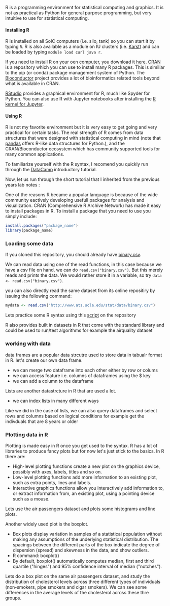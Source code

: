 R is a programming environment for statistical computing and graphics.
It is not as practical as Python for general purpose programming, but very intuitive to use for statistical computing.

#### Installing R

R is installed on all SoIC computers (i.e. silo, tank) so you can start it by typing `R`.
R is also available as a module on IU clusters (i.e. [Karst](https://www.datacamp.com/)) and can be loaded by typing `module load curl java r`.

If you need to install R on your oen computer, you download it [here](https://cloud.r-project.org/).
[CRAN](https://cran.r-project.org/) is a repository which you can use to install many R packages.
This is similiar to the pip (or conda) package management system of Python.
The [Bioconductor](https://bioconductor.org) project provides a lot of bioinformatics related tools beyond what is available in CRAN.

[RStudio](https://www.rstudio.com/) provides a graphical environment for R, much like Spyder for Python.
You can also use R with Jupyter notebooks after installing the [R kernel for Jupyter](https://github.com/IRkernel/IRkernel).

#### Using R

R is not my favorite environment but it is very easy to get going and very practical for certain tasks.
The real strength of R comes from data structures that were designed with statistical computing in mind (note that [pandas](http://pandas.pydata.org/) offers R-like data structures for Python.), and the CRAN/Bioconductor ecosystem which has community supported tools for many common applications.

To familiarize yourself with the R syntax, I recomend you quickly run through the [DataCamp](https://www.datacamp.com/) introductory tutorial.

Now, let us run through the short tutorial that I inherited from the previous years lab notes :

One of the reasons R became a popular language is because of the wide community eactively developing usefull packages for analysis and visualization. CRAN (Comprehensive R Archive Network) has made it easy to install packages in R. To install a package that you need to use you simply include:
```R
install.packages("package_name")
library(package_name)
```


### Loading some data

If you cloned this repository, you should already have [binary.csv](binary.csv).

We can read data using one of the read functions, in this case because we have a csv file on hand, we can do `read.csv("binary.csv")`.
But this merely reads and prints the data.
We would rather store it in a variable, so try `data <- read.csv("binary.csv")`.

you can also directly read the same dataset from its online repositiry by issuing the following command:

```R
mydata <- read.csv("http://www.ats.ucla.edu/stat/data/binary.csv")
```
Lets practice some R syntax using this [script](R_intro.R) on the repository

R also provides built in datasets in R that come with the standard library and could be used to run/test algorithms
for example the airquality dataset
### working with data
data frames are a popular data strcutre used to store data in tabualr format in R. let's create our own data frame.
* we can merge two dataframe into each other either by row or colums
* we can access feature i.e. columns of dataframes using the $ key
* we can add a column to the dataframe

Lists are another datastrcture in R that are used a lot.
* we can index lists in many different ways


Like we did in the case of lists, we can also query dataframes and select rows and columns based on logical conditions for example get the indivduals that are 8 years or older

### Plotting data in R

Plotting is made easy in R once you get used to the syntax. R has a lot of libraries to produce fancy plots but for now let's just stick to the basics. In R there are:
* High-level plotting functions create a new plot on the graphics device, possibly with axes, labels, titles and so on.
* Low-level plotting functions add more information to an existing plot, such as extra points, lines and labels.
* Interactive graphics functions allow you interactively add information to, or extract information from, an existing plot, using a pointing device such as a mouse.

Lets use the air passengers dataset and plots some histograms and line plots.

Another widely used plot is the boxplot.
* Box plots display variation in samples of a statistical population without making any assumptions of the underlying statistical distribution. The spacings between the different parts of the box indicate the degree of dispersion (spread) and skewness in the data, and show outliers. 
* R command: boxplot()
* By default, boxplot() automatically computes median, first and third quartile ("hinges") and 95% confidence interval of median ("notches").

Lets do a box plot on the same air passengers dataset, and study the distribution of cholesterol levels across three different types of individuals (non-smokers, pipe smokers and cigar smokers).
We can see some differences in the average levels of the cholesterol across these thre groups.
